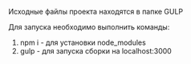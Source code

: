 Исходные файлы проекта находятся в папке GULP

Для запуска необходимо выполнить команды:

1. npm i - для установки node_modules
2. gulp - для запуска сборки на localhost:3000